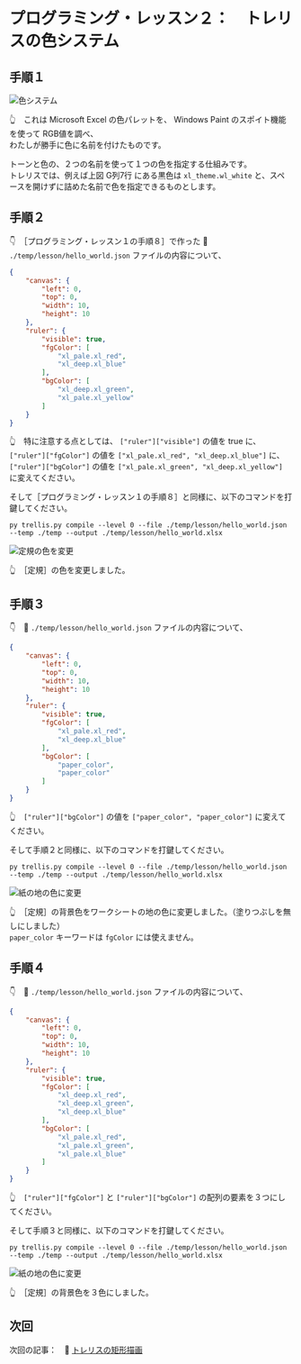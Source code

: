 # プログラミング・レッスン２：　トレリスの色システム

## 手順１

![色システム](../../img/[20250115-2117]color-system.png)  

👆　これは Microsoft Excel の色パレットを、 Windows Paint のスポイト機能を使って RGB値を調べ、  
わたしが勝手に色に名前を付けたものです。  

トーンと色の、２つの名前を使って１つの色を指定する仕組みです。  
トレリスでは、例えば上図 G列7行 にある黒色は `xl_theme.wl_white` と、スペースを開けずに詰めた名前で色を指定できるものとします。  


## 手順２

👇　［プログラミング・レッスン１の手順８］で作った 📄 `./temp/lesson/hello_world.json` ファイルの内容について、  

```json
{
    "canvas": {
        "left": 0,
        "top": 0,
        "width": 10,
        "height": 10
    },
    "ruler": {
        "visible": true,
        "fgColor": [
            "xl_pale.xl_red",
            "xl_deep.xl_blue"
        ],
        "bgColor": [
            "xl_deep.xl_green",
            "xl_pale.xl_yellow"
        ]
    }
}
```

👆　特に注意する点としては、 `["ruler"]["visible"]` の値を true に、  
`["ruler"]["fgColor"]` の値を `["xl_pale.xl_red", "xl_deep.xl_blue"]` に、  
`["ruler"]["bgColor"]` の値を `["xl_pale.xl_green", "xl_deep.xl_yellow"]` に変えてください。  

そして［プログラミング・レッスン１の手順８］と同様に、以下のコマンドを打鍵してください。  

```shell
py trellis.py compile --level 0 --file ./temp/lesson/hello_world.json --temp ./temp --output ./temp/lesson/hello_world.xlsx
```

![定規の色を変更](../../img/[20250115-2124]change-ruler-color.png)  

👆　［定規］の色を変更しました。  


## 手順３

👇　📄 `./temp/lesson/hello_world.json` ファイルの内容について、  

```json
{
    "canvas": {
        "left": 0,
        "top": 0,
        "width": 10,
        "height": 10
    },
    "ruler": {
        "visible": true,
        "fgColor": [
            "xl_pale.xl_red",
            "xl_deep.xl_blue"
        ],
        "bgColor": [
            "paper_color",
            "paper_color"
        ]
    }
}
```

👆　`["ruler"]["bgColor"]` の値を `["paper_color", "paper_color"]` に変えてください。  

そして手順２と同様に、以下のコマンドを打鍵してください。  

```shell
py trellis.py compile --level 0 --file ./temp/lesson/hello_world.json --temp ./temp --output ./temp/lesson/hello_world.xlsx
```

![紙の地の色に変更](../../img/[20250115-2201]paper-color.png)  

👆　［定規］の背景色をワークシートの地の色に変更しました。（塗りつぶしを無しにしました）  
`paper_color` キーワードは `fgColor` には使えません。  


## 手順４

👇　📄 `./temp/lesson/hello_world.json` ファイルの内容について、  

```json
{
    "canvas": {
        "left": 0,
        "top": 0,
        "width": 10,
        "height": 10
    },
    "ruler": {
        "visible": true,
        "fgColor": [
            "xl_deep.xl_red",
            "xl_deep.xl_green",
            "xl_deep.xl_blue"
        ],
        "bgColor": [
            "xl_pale.xl_red",
            "xl_pale.xl_green",
            "xl_pale.xl_blue"
        ]
    }
}
```

👆　`["ruler"]["fgColor"]` と `["ruler"]["bgColor"]` の配列の要素を３つにしてください。  

そして手順３と同様に、以下のコマンドを打鍵してください。  

```shell
py trellis.py compile --level 0 --file ./temp/lesson/hello_world.json --temp ./temp --output ./temp/lesson/hello_world.xlsx
```

![紙の地の色に変更](../../img/[20250115-2250]tri-color.png)  

👆　［定規］の背景色を３色にしました。  


## 次回

次回の記事：　📖 [トレリスの矩形描画](../3/README.md)  
